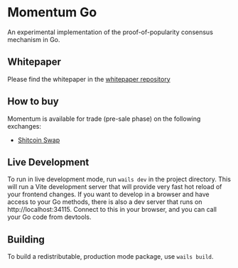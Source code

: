 # Momentum Go

An experimental implementation of the proof-of-popularity consensus mechanism in Go.

## Whitepaper

Please find the whitepaper in the [whitepaper repository](https://github.com/momentum-chain/whitepaper)

## How to buy

Momentum is available for trade (pre-sale phase) on the following exchanges:

- [Shitcoin Swap](https://www.shitcoinswap.com/$mnt)

## Live Development

To run in live development mode, run `wails dev` in the project directory. This will run a Vite development
server that will provide very fast hot reload of your frontend changes. If you want to develop in a browser
and have access to your Go methods, there is also a dev server that runs on http://localhost:34115. Connect
to this in your browser, and you can call your Go code from devtools.

## Building

To build a redistributable, production mode package, use `wails build`.
